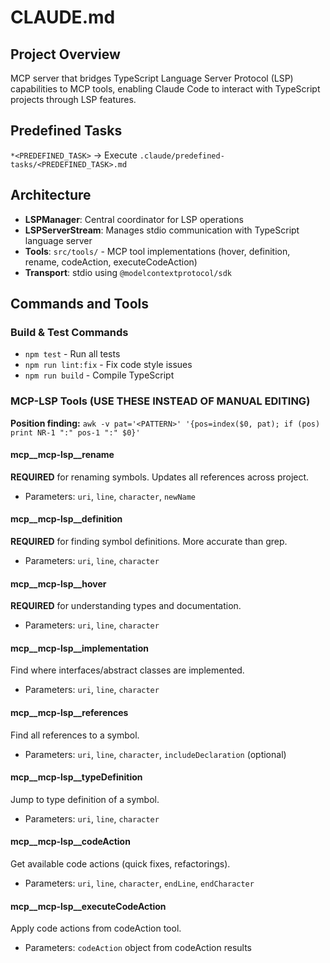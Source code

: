 # CLAUDE.md

## Project Overview

MCP server that bridges TypeScript Language Server Protocol (LSP) capabilities to MCP tools, enabling Claude Code to interact with TypeScript projects through LSP features.

## Predefined Tasks

`*<PREDEFINED_TASK>` → Execute `.claude/predefined-tasks/<PREDEFINED_TASK>.md`

## Architecture

- **LSPManager**: Central coordinator for LSP operations
- **LSPServerStream**: Manages stdio communication with TypeScript language server
- **Tools**: `src/tools/` - MCP tool implementations (hover, definition, rename, codeAction, executeCodeAction)
- **Transport**: stdio using `@modelcontextprotocol/sdk`

## Commands and Tools

### Build & Test Commands
- `npm test` - Run all tests
- `npm run lint:fix` - Fix code style issues
- `npm run build` - Compile TypeScript

### MCP-LSP Tools (USE THESE INSTEAD OF MANUAL EDITING)

**Position finding:** `awk -v pat='<PATTERN>' '{pos=index($0, pat); if (pos) print NR-1 ":" pos-1 ":" $0}'`

#### mcp__mcp-lsp__rename
**REQUIRED** for renaming symbols. Updates all references across project.
- Parameters: `uri`, `line`, `character`, `newName`

#### mcp__mcp-lsp__definition  
**REQUIRED** for finding symbol definitions. More accurate than grep.
- Parameters: `uri`, `line`, `character`

#### mcp__mcp-lsp__hover
**REQUIRED** for understanding types and documentation.
- Parameters: `uri`, `line`, `character`

#### mcp__mcp-lsp__implementation
Find where interfaces/abstract classes are implemented.
- Parameters: `uri`, `line`, `character`

#### mcp__mcp-lsp__references
Find all references to a symbol.
- Parameters: `uri`, `line`, `character`, `includeDeclaration` (optional)

#### mcp__mcp-lsp__typeDefinition
Jump to type definition of a symbol.
- Parameters: `uri`, `line`, `character`

#### mcp__mcp-lsp__codeAction
Get available code actions (quick fixes, refactorings).
- Parameters: `uri`, `line`, `character`, `endLine`, `endCharacter`

#### mcp__mcp-lsp__executeCodeAction
Apply code actions from codeAction tool.
- Parameters: `codeAction` object from codeAction results